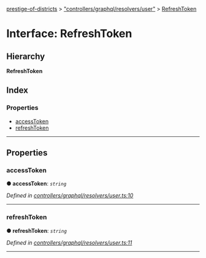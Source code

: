 [prestige-of-districts](../README.md) > ["controllers/graphql/resolvers/user"](../modules/_controllers_graphql_resolvers_user_.md) > [RefreshToken](../interfaces/_controllers_graphql_resolvers_user_.refreshtoken.md)

# Interface: RefreshToken

## Hierarchy

**RefreshToken**

## Index

### Properties

* [accessToken](_controllers_graphql_resolvers_user_.refreshtoken.md#accesstoken)
* [refreshToken](_controllers_graphql_resolvers_user_.refreshtoken.md#refreshtoken)

---

## Properties

<a id="accesstoken"></a>

###  accessToken

**● accessToken**: *`string`*

*Defined in [controllers/graphql/resolvers/user.ts:10](https://github.com/YarosJ/prestige-of-districts/blob/828e334/controllers/graphql/resolvers/user.ts#L10)*

___
<a id="refreshtoken"></a>

###  refreshToken

**● refreshToken**: *`string`*

*Defined in [controllers/graphql/resolvers/user.ts:11](https://github.com/YarosJ/prestige-of-districts/blob/828e334/controllers/graphql/resolvers/user.ts#L11)*

___

